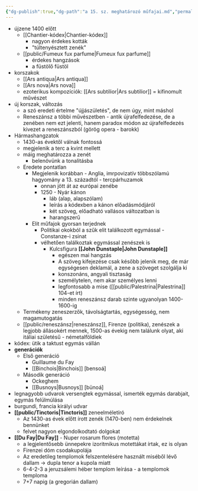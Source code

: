 ```yaml
---
{"dg-publish":true,"dg-path":"a 15. sz. meghatározó műfajai.md","permalink":"/a-15-sz-meghatarozo-mufajai/"}
---
```


-   újzene 1400 előtt
    -   [[Chantier-kódex\|Chantier-kódex]]
        -   nagyon érdekes kották
        -   "túltenyésztett zenék"
    -   [[public/Fumeux fux parfume\|Fumeux fux parfume]]
        -   érdekes hangzások
        -   a füstölő füstöl
-   korszakok
    -   [[Ars antiqua\|Ars antiqua]]
    -   [[Ars nova\|Ars nova]]
    -   ezoterikus kompozíciók: [[Ars subtilior\|Ars subtilior]] = kifinomult művészet
-   új korszak, változás
    -   a szó eredeti értelme "újjászületés", de nem úgy, mint máshol
    -   Reneszánsz a többi művészetben - antik újrafelfedezése, de a zenében nem ezt jelenti, hanem paradox módon az újrafelfedezés kivezet a reneszánszból (görög opera - barokk)
-   Hármashangzatok
    -   1430-as évektől válnak fontossá
    -   megjelenik a terc a kvint mellett
    -   máig meghatározza a zenét
        -   belenövünk a tonalitásba
    -   Eredete pontatlan
        -   Megjelenik korábban - Anglia, imrpovizatív többszólamú hagyomány a 13. századtól - tercpárhuzamok
            -   onnan jött át az európai zenébe
            -   1250 - Nyár kánon
                -   láb (alap, alapszólam)
                -   leírás a kódexben a kánon előadásmódjáról
                -   két szöveg, előadható vallásos változatban is
                -   harangszerű
        -   Elit műfajok gyorsan terjednek
            -   Politikai okokból a szűk elit találkozott egymással - Constanze-i zsinat
            -   vélhetően találkoztak egymással zenészek is
                -   Kulcsfigura **[[John Dunstaple\|John Dunstaple]]**
                    -   egészen mai hangzás
                    -   A szöveg kifejezése csak később jelenik meg, de már egységesen deklamál, a zene a szöveget szolgálja ki
                    -   konszonáns, angyali tisztaság
                    -   személytelen, nem akar személyes lenni
                    -   legfontosabb a mise ([[public/Palestrina\|Palestrina]] 104-et írt)
                    -   minden reneszánsz darab szinte ugyanolyan 1400-1600-ig
    -   Termékeny zeneszerzők, távolságtartás, egységesség, nem magamutogatás
    -   [[public/reneszánsz\|reneszánsz]], Firenze (politika), zenészek a legjobb állásokért mennek, 1500-as évekig nem találunk olyat, aki itáliai születésű - németalföldiek
-   kódex: ütik a taktust egymás vállán
-   **generációk**
    -   Első generáció
        -   Guillaume du Fay
        -   [[Binchois\|Binchois]] [bensoá]
    -   Második generáció
        -   Ockeghem
        -   [[Busnoys\|Busnoys]] [bünoá]
-   legnagyobb udvarok versengtek egymással, ismerték egymás darabjait, egymás felülmúlása
-   burgundi, francia királyi udvar
-   **[[public/Tinctoris\|Tinctoris]]** zeneelméletíró
    -   Az 1430-as évek előtt írott zenék (1470-ben) nem érdekelnek bennünket
    -   felvet nagyon elgondolkodtató dolgokat
-   **[[Du Fay\|Du Fay]]** - Nuper rosarum flores (motetta)
    -   a legjelentősebb ünnepekre izoritmikus motettákat írtak, ez is olyan
    -   Firenzei dóm csodakupolája
    -   Az eredetileg templomok felszentelésére használt miséből lévő dallam -> dupla tenor a kupola miatt
    -   6-4-2-3 a jeruzsálemi héber templom leírása - a templomok temploma
    -   7+7 napig (a gregorián dallam)